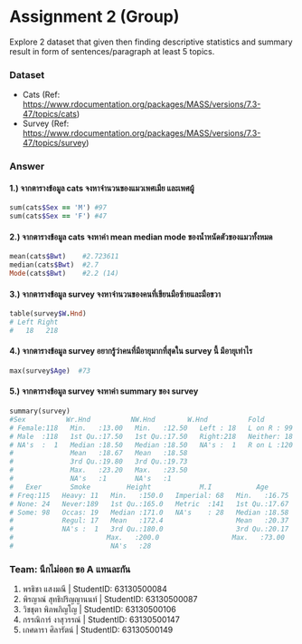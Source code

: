 # Assignment 2 (Group)
Explore 2 dataset that given then finding descriptive statistics and summary result in form of sentences/paragraph at least 5 topics.

### Dataset
- Cats (Ref: https://www.rdocumentation.org/packages/MASS/versions/7.3-47/topics/cats)
- Survey (Ref: https://www.rdocumentation.org/packages/MASS/versions/7.3-47/topics/survey)

### Answer

#### 1.) จากตารางข้อมูล cats จงหาจำนวนของแมวเพศเมีย และเพศผู้
```ruby
sum(cats$Sex == 'M') #97
sum(cats$Sex == 'F') #47
```

#### 2.) จากตารางข้อมูล cats จงหาค่า mean median mode ของน้ำหนัดตัวของแมวทั้งหมด 
```ruby
mean(cats$Bwt)	  #2.723611
median(cats$Bwt)  #2.7
Mode(cats$Bwt)	  #2.2 (14)
```

#### 3.) จากตารางข้อมูล survey จงหาจำนวนของคนที่เขียนมือซ้ายและมือขวา
```ruby
table(survey$W.Hnd)
# Left Right 
#   18   218
```

#### 4.) จากตารางข้อมูล survey อยากรู้ว่าคนที่มีอายุมากที่สุดใน survey นี้ มีอายุเท่าไร
```ruby
max(survey$Age)  #73
```

#### 5.) จากตารางข้อมูล survey จงหาค่า summary ของ survey
```ruby
summary(survey)
#Sex          Wr.Hnd          NW.Hnd        W.Hnd          Fold         Pulse             Clap    
# Female:118   Min.   :13.00   Min.   :12.50   Left : 18   L on R : 99   Min.   : 35.00   Left   : 39  
# Male  :118   1st Qu.:17.50   1st Qu.:17.50   Right:218   Neither: 18   1st Qu.: 66.00   Neither: 50  
# NA's  :  1   Median :18.50   Median :18.50   NA's :  1   R on L :120   Median : 72.50   Right  :147  
#              Mean   :18.67   Mean   :18.58                             Mean   : 74.15   NA's   :  1  
#              3rd Qu.:19.80   3rd Qu.:19.73                             3rd Qu.: 80.00                
#              Max.   :23.20   Max.   :23.50                             Max.   :104.00                
#              NA's   :1       NA's   :1                                 NA's   :45                    
#   Exer       Smoke         Height            M.I           Age       
# Freq:115   Heavy: 11   Min.   :150.0   Imperial: 68   Min.   :16.75  
# None: 24   Never:189   1st Qu.:165.0   Metric  :141   1st Qu.:17.67  
# Some: 98   Occas: 19   Median :171.0   NA's    : 28   Median :18.58  
#            Regul: 17   Mean   :172.4                  Mean   :20.37  
#            NA's :  1   3rd Qu.:180.0                  3rd Qu.:20.17  
#                       Max.   :200.0                  Max.   :73.00  
#                        NA's   :28                                  

```


### Team: นึกไม่ออก ขอ A แทนละกัน

1. พรธิชา แสงมณี           | StudentID: 63130500084
2. พิรญาณ์ สุทธิปริญญานนท์   | StudentID: 63130500087
3. วิชชุตา พิภพภิญโญ        | StudentID: 63130500106
4. กรรณิการ์ งาสุวรรณ์        | StudentID: 63130500147
5. เกศดารา ศิลารัตน์         | StudentID: 63130500149
